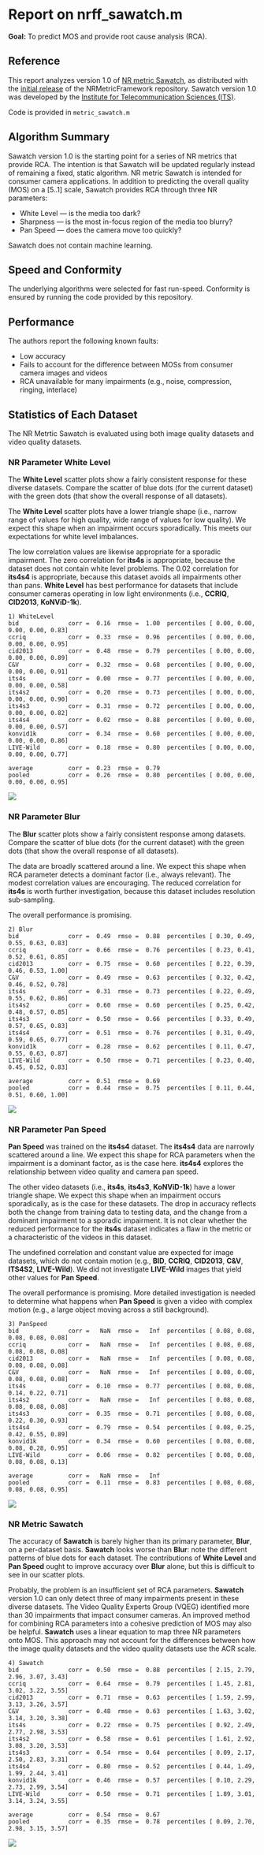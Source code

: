 # Report on nrff_sawatch.m
**Goal:** To predict MOS and provide root cause analysis (RCA).  

## Reference
This report analyzes version 1.0 of [NR metric Sawatch](MetricSawatch.md), as distributed with the [initial release](https://github.com/NTIA/NRMetricFramework/releases) of the NRMetricFramework repository. Sawatch version 1.0 was developed by the [Institute for Telecommunication Sciences (ITS)](https://www.its.bldrdoc.gov).

Code is provided in `metric_sawatch.m`

## Algorithm Summary

Sawatch version 1.0 is the starting point for a series of NR metrics that provide RCA. The intention is that Sawatch will be updated regularly instead of remaining a fixed, static algorithm. NR metric Sawatch is intended for consumer camera applications. In addition to predicting the overall quality (MOS) on a [5..1] scale, Sawatch provides RCA through three NR parameters:

* White Level — is the media too dark?
* Sharpness — is the most in-focus region of the media too blurry?
* Pan Speed — does the camera move too quickly?

Sawatch does not contain machine learning. 

## Speed and Conformity
The underlying algorithms were selected for fast run-speed. Conformity is ensured by running the code provided by this repository. 

## Performance
The authors report the following known faults:

* Low accuracy
* Fails to account for the difference between MOSs from consumer camera images and videos
* RCA unavailable for many impairments (e.g., noise, compression, ringing, interlace)

## Statistics of Each Dataset

The NR Metrtic Sawatch is evaluated using both image quality datasets and video quality datasets. 

### NR Parameter White Level

The __White Level__ scatter plots show a fairly consistent response for these diverse datasets. Compare the scatter of blue dots (for the current dataset) with the green dots (that show the overall response of all datasets). 

The __White Level__ scatter plots have a lower triangle shape (i.e., narrow range of values for high quality, wide range of values for low quality). We expect this shape when an impairment occurs sporadically. This meets our expectations for white level imbalances. 

The low correlation values are likewise appropriate for a sporadic impairment. The zero correlation for **its4s** is appropriate, because the dataset does not contain white level problems. The 0.02 correlation for **its4s4** is appropriate, because this dataset avoids all impairments other than pans. __White Level__ has best performance for datasets that include consumer cameras operating in low light environments (i.e., **CCRIQ**, **CID2013**, **KoNViD-1k**).

```text
1) WhiteLevel 
bid              corr =  0.16  rmse =  1.00  percentiles [ 0.00, 0.00, 0.00, 0.00, 0.83]
ccriq            corr =  0.33  rmse =  0.96  percentiles [ 0.00, 0.00, 0.00, 0.00, 0.95]
cid2013          corr =  0.48  rmse =  0.79  percentiles [ 0.00, 0.00, 0.00, 0.00, 0.89]
C&V              corr =  0.32  rmse =  0.68  percentiles [ 0.00, 0.00, 0.00, 0.00, 0.91]
its4s            corr =  0.00  rmse =  0.77  percentiles [ 0.00, 0.00, 0.00, 0.00, 0.58]
its4s2           corr =  0.20  rmse =  0.73  percentiles [ 0.00, 0.00, 0.00, 0.00, 0.90]
its4s3           corr =  0.31  rmse =  0.72  percentiles [ 0.00, 0.00, 0.00, 0.00, 0.82]
its4s4           corr =  0.02  rmse =  0.88  percentiles [ 0.00, 0.00, 0.00, 0.00, 0.57]
konvid1k         corr =  0.34  rmse =  0.60  percentiles [ 0.00, 0.00, 0.00, 0.00, 0.86]
LIVE-Wild        corr =  0.18  rmse =  0.80  percentiles [ 0.00, 0.00, 0.00, 0.00, 0.77]

average          corr =  0.23  rmse =  0.79
pooled           corr =  0.26  rmse =  0.80  percentiles [ 0.00, 0.00, 0.00, 0.00, 0.95]
```
![](images/sawatch_iqa_white_level.png)

### NR Parameter Blur

The __Blur__ scatter plots show a fairly consistent response among datasets. Compare the scatter of blue dots (for the current dataset) with the green dots (that show the overall response of all datasets). 

The data are broadly scattered around a line. We expect this shape when RCA parameter detects a dominant factor (i.e., always relevant). The modest correlation values are encouraging. The reduced correlation for **its4s** is worth further investigation, because this dataset includes resolution sub-sampling. 

The overall performance is promising. 
```text
2) Blur 
bid              corr =  0.49  rmse =  0.88  percentiles [ 0.30, 0.49, 0.55, 0.63, 0.83]
ccriq            corr =  0.66  rmse =  0.76  percentiles [ 0.23, 0.41, 0.52, 0.61, 0.85]
cid2013          corr =  0.75  rmse =  0.60  percentiles [ 0.22, 0.39, 0.46, 0.53, 1.00]
C&V              corr =  0.49  rmse =  0.63  percentiles [ 0.32, 0.42, 0.46, 0.52, 0.78]
its4s            corr =  0.31  rmse =  0.73  percentiles [ 0.22, 0.49, 0.55, 0.62, 0.86]
its4s2           corr =  0.60  rmse =  0.60  percentiles [ 0.25, 0.42, 0.48, 0.57, 0.85]
its4s3           corr =  0.50  rmse =  0.66  percentiles [ 0.33, 0.49, 0.57, 0.65, 0.83]
its4s4           corr =  0.51  rmse =  0.76  percentiles [ 0.31, 0.49, 0.59, 0.65, 0.77]
konvid1k         corr =  0.28  rmse =  0.62  percentiles [ 0.11, 0.47, 0.55, 0.63, 0.87]
LIVE-Wild        corr =  0.50  rmse =  0.71  percentiles [ 0.23, 0.40, 0.45, 0.52, 0.83]

average          corr =  0.51  rmse =  0.69
pooled           corr =  0.44  rmse =  0.75  percentiles [ 0.11, 0.44, 0.51, 0.60, 1.00]
```
![](images/sawatch_iqa_blur.png)

### NR Parameter Pan Speed

__Pan Speed__ was trained on the **its4s4** dataset. The **its4s4** data are narrowly scattered around a line. We expect this shape for RCA parameters when the impairment is a dominant factor, as is the case here. **its4s4** explores the relationship between video quality and camera pan speed. 

The other video datasets (i.e., **its4s**, **its4s3**, **KoNViD-1k**) have a lower triangle shape. We expect this shape when an impairment occurs sporadically, as is the case for these datasets. The drop in accuracy reflects both the change from training data to testing data, and the change from a dominant impairment to a sporadic impairment. It is not clear whether the reduced performance for the **its4s** dataset indicates a flaw in the metric or a characteristic of the videos in this dataset. 

The undefined correlation and constant value are expected for image datasets, which do not contain motion (e.g., **BID**, **CCRIQ**, **CID2013**, **C&V**, **ITS4S2**, **LIVE-Wild**). We did not investigate **LIVE-Wild** images that yield other values for __Pan Speed__. 

The overall performance is promising. More detailed investigation is needed to determine what happens when __Pan Speed__ is given a video with complex motion (e.g., a large object moving across a still background). 

```text
3) PanSpeed 
bid              corr =   NaN  rmse =   Inf  percentiles [ 0.08, 0.08, 0.08, 0.08, 0.08]
ccriq            corr =   NaN  rmse =   Inf  percentiles [ 0.08, 0.08, 0.08, 0.08, 0.08]
cid2013          corr =   NaN  rmse =   Inf  percentiles [ 0.08, 0.08, 0.08, 0.08, 0.08]
C&V              corr =   NaN  rmse =   Inf  percentiles [ 0.08, 0.08, 0.08, 0.08, 0.08]
its4s            corr =  0.10  rmse =  0.77  percentiles [ 0.08, 0.08, 0.14, 0.22, 0.71]
its4s2           corr =   NaN  rmse =   Inf  percentiles [ 0.08, 0.08, 0.08, 0.08, 0.08]
its4s3           corr =  0.35  rmse =  0.71  percentiles [ 0.08, 0.08, 0.22, 0.30, 0.93]
its4s4           corr =  0.79  rmse =  0.54  percentiles [ 0.08, 0.25, 0.42, 0.55, 0.89]
konvid1k         corr =  0.34  rmse =  0.60  percentiles [ 0.08, 0.08, 0.08, 0.28, 0.95]
LIVE-Wild        corr =  0.06  rmse =  0.82  percentiles [ 0.08, 0.08, 0.08, 0.08, 0.13]

average          corr =   NaN  rmse =   Inf
pooled           corr =  0.11  rmse =  0.83  percentiles [ 0.08, 0.08, 0.08, 0.08, 0.95]
```

![](images/sawatch_iqa_PanSpeed.png)

### NR Metric Sawatch

The accuracy of __Sawatch__ is barely higher than its primary parameter, __Blur__, on a per-dataset basis. __Sawatch__ looks worse than __Blur__: note the different patterns of blue dots for each dataset. The contributions of __White Level__ and __Pan Speed__ ought to improve accuracy over __Blur__ alone, but this is difficult to see in our scatter plots. 

Probably, the problem is an insufficient set of RCA parameters. __Sawatch__ version 1.0 can only detect three of many impairments present in these diverse datasets. The Video Quality Experts Group (VQEG) identified more than 30 impairments that impact consumer cameras. An improved method for combining RCA parameters into a cohesive prediction of MOS may also be helpful. __Sawatch__ uses a linear equation to map three NR parameters onto MOS. This approach may not account for the differences between how the image quality datasets and the video quality datasets use the ACR scale. 

```text
4) Sawatch 
bid              corr =  0.50  rmse =  0.88  percentiles [ 2.15, 2.79, 2.96, 3.07, 3.43]
ccriq            corr =  0.64  rmse =  0.79  percentiles [ 1.45, 2.81, 3.02, 3.22, 3.55]
cid2013          corr =  0.71  rmse =  0.63  percentiles [ 1.59, 2.99, 3.13, 3.26, 3.57]
C&V              corr =  0.48  rmse =  0.63  percentiles [ 1.63, 3.02, 3.14, 3.20, 3.38]
its4s            corr =  0.22  rmse =  0.75  percentiles [ 0.92, 2.49, 2.77, 2.98, 3.53]
its4s2           corr =  0.58  rmse =  0.61  percentiles [ 1.61, 2.92, 3.08, 3.20, 3.53]
its4s3           corr =  0.54  rmse =  0.64  percentiles [ 0.09, 2.17, 2.50, 2.83, 3.31]
its4s4           corr =  0.80  rmse =  0.52  percentiles [ 0.44, 1.49, 1.99, 2.44, 3.41]
konvid1k         corr =  0.46  rmse =  0.57  percentiles [ 0.10, 2.29, 2.73, 2.99, 3.54]
LIVE-Wild        corr =  0.50  rmse =  0.71  percentiles [ 1.89, 3.01, 3.14, 3.24, 3.55]

average          corr =  0.54  rmse =  0.67
pooled           corr =  0.35  rmse =  0.78  percentiles [ 0.09, 2.70, 2.98, 3.15, 3.57]
```

![](images/sawatch_iqa.png)

